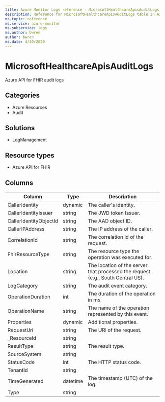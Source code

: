 ```yaml
---
title: Azure Monitor Logs reference - MicrosoftHealthcareApisAuditLogs
description: Reference for MicrosoftHealthcareApisAuditLogs table in Azure Monitor Logs.
ms.topic: reference
ms.service: azure-monitor
ms.subservice: logs
ms.author: bwren
author: bwren
ms.date: 4/30/2020
---
```


# MicrosoftHealthcareApisAuditLogs

 Azure API for FHIR audit logs

## Categories

- Azure Resources
- Audit
## Solutions

- LogManagement
## Resource types

- Azure API for FHIR




## Columns

|Column|Type|Description|
|---|---|---|
|CallerIdentity|dynamic|The caller's identity.|
|CallerIdentityIssuer|string|The JWD token Issuer.|
|CallerIdentityObjectId|string|The AAD object ID.|
|CallerIPAddress|string|The IP address of the caller.|
|CorrelationId|string|The correlation id of the request.|
|FhirResourceType|string|The resource type the operation was executed for.|
|Location|string|The location of the server that processed the request (e.g., South Central US).|
|LogCategory|string|The audit event category.|
|OperationDuration|int|The duration of the operation in ms.|
|OperationName|string|The name of the operation represented by this event.|
|Properties|dynamic|Additional properties.|
|RequestUri|string|The URI of the request.|
|_ResourceId|string||
|ResultType|string|The result type.|
|SourceSystem|string||
|StatusCode|int|The HTTP status code.|
|TenantId|string||
|TimeGenerated|datetime|The timestamp (UTC) of the log.|
|Type|string||
